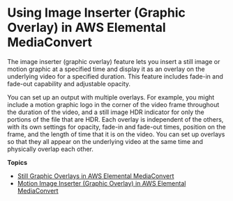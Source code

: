 # Using Image Inserter \(Graphic Overlay\) in AWS Elemental MediaConvert<a name="graphic-overlay"></a>

The image inserter \(graphic overlay\) feature lets you insert a still image or motion graphic at a specified time and display it as an overlay on the underlying video for a specified duration\. This feature includes fade\-in and fade\-out capability and adjustable opacity\.

You can set up an output with multiple overlays\. For example, you might include a motion graphic logo in the corner of the video frame throughout the duration of the video, and a still image HDR indicator for only the portions of the file that are HDR\. Each overlay is independent of the others, with its own settings for opacity, fade\-in and fade\-out times, position on the frame, and the length of time that it is on the video\. You can set up overlays so that they all appear on the underlying video at the same time and physically overlap each other\.

**Topics**
+ [Still Graphic Overlays in AWS Elemental MediaConvert](setting-up-a-graphic-overlay.md)
+ [Motion Image Inserter \(Graphic Overlay\) in AWS Elemental MediaConvert](motion-graphic-overlay.md)